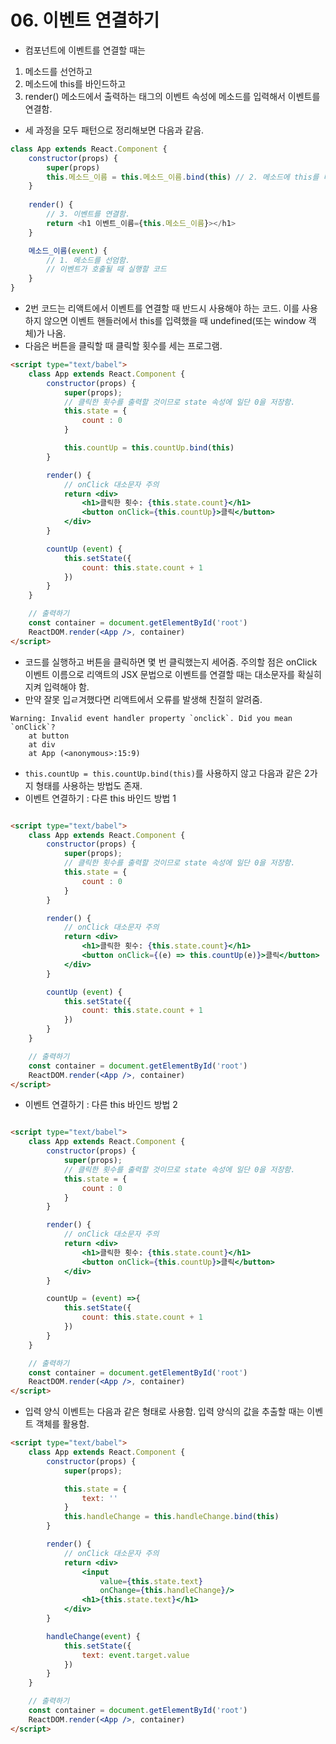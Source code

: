 # 06. 이벤트 연결하기
- 컴포넌트에 이벤트를 연결할 때는
1. 메소드를 선언하고
2. 메소드에 this를 바인드하고
3. render() 메소드에서 출력하는 태그의 이벤트 속성에 메소드를 입력해서 이벤트를 연결함.
- 세 과정을 모두 패턴으로 정리해보면 다음과 같음.
```js
class App extends React.Component {
    constructor(props) {
        super(props)
        this.메소드_이름 = this.메소드_이름.bind(this) // 2. 메소드에 this를 바인드
    }
    
    render() {
        // 3. 이벤트를 연결함.
        return <h1 이벤트_이름={this.메소드_이름}></h1>
    }

    메소드_이름(event) {
        // 1. 메소드를 선엄함.
        // 이벤트가 호출될 때 실행할 코드
    }
}
```
- 2번 코드는 리액트에서 이벤트를 연결할 때 반드시 사용해야 하는 코드. 이를 사용하지 않으면 이벤트 핸들러에서 this를 입력했을 때 undefined(또는 window 객체)가 나옴.
- 다음은 버튼을 클릭할 때 클릭할 횟수를 세는 프로그램.
```html
<script type="text/babel">
    class App extends React.Component {
        constructor(props) {
            super(props);
            // 클릭한 횟수를 출력할 것이므로 state 속성에 일단 0을 저장함.
            this.state = {
                count : 0
            }

            this.countUp = this.countUp.bind(this)
        }

        render() {
            // onClick 대소문자 주의
            return <div>
                <h1>클릭한 횟수: {this.state.count}</h1>
                <button onClick={this.countUp}>클릭</button>
            </div>
        }

        countUp (event) {
            this.setState({
                count: this.state.count + 1
            })
        }
    }

    // 출력하기
    const container = document.getElementById('root')
    ReactDOM.render(<App />, container)
</script>
```
- 코드를 실행하고 버튼을 클릭하면 몇 번 클릭했는지 세어줌. 주의할 점은 onClick 이벤트 이름으로 리액트의 JSX 문법으로 이벤트를 연결할 때는 대소문자를 확실히 지켜 입력해야 함.
- 만약 잘못 입ㄹ겨했다면 리액트에서 오류를 발생해 친절히 알려줌.
```text
Warning: Invalid event handler property `onclick`. Did you mean `onClick`?
    at button
    at div
    at App (<anonymous>:15:9)
```
- `this.countUp = this.countUp.bind(this)`를 사용하지 않고 다음과 같은 2가지 형태를 사용하는 방법도 존재.
- 이벤트 연결하기 : 다른 this 바인드 방법 1
```html

<script type="text/babel">
    class App extends React.Component {
        constructor(props) {
            super(props);
            // 클릭한 횟수를 출력할 것이므로 state 속성에 일단 0을 저장함.
            this.state = {
                count : 0
            }
        }

        render() {
            // onClick 대소문자 주의
            return <div>
                <h1>클릭한 횟수: {this.state.count}</h1>
                <button onClick={(e) => this.countUp(e)}>클릭</button>
            </div>
        }

        countUp (event) {
            this.setState({
                count: this.state.count + 1
            })
        }
    }

    // 출력하기
    const container = document.getElementById('root')
    ReactDOM.render(<App />, container)
</script>
```
- 이벤트 연결하기 : 다른 this 바인드 방법 2
```html

<script type="text/babel">
    class App extends React.Component {
        constructor(props) {
            super(props);
            // 클릭한 횟수를 출력할 것이므로 state 속성에 일단 0을 저장함.
            this.state = {
                count : 0
            }
        }

        render() {
            // onClick 대소문자 주의
            return <div>
                <h1>클릭한 횟수: {this.state.count}</h1>
                <button onClick={this.countUp}>클릭</button>
            </div>
        }

        countUp = (event) =>{
            this.setState({
                count: this.state.count + 1
            })
        }
    }

    // 출력하기
    const container = document.getElementById('root')
    ReactDOM.render(<App />, container)
</script>
```
- 입력 양식 이벤트는 다음과 같은 형태로 사용함. 입력 양식의 값을 추출할 때는 이벤트 객체를 활용함.
```html
<script type="text/babel">
    class App extends React.Component {
        constructor(props) {
            super(props);

            this.state = {
                text: ''
            }
            this.handleChange = this.handleChange.bind(this)
        }

        render() {
            // onClick 대소문자 주의
            return <div>
                <input
                    value={this.state.text}
                    onChange={this.handleChange}/>
                <h1>{this.state.text}</h1>
            </div>
        }

        handleChange(event) {
            this.setState({
                text: event.target.value
            })
        }
    }

    // 출력하기
    const container = document.getElementById('root')
    ReactDOM.render(<App />, container)
</script>
```

